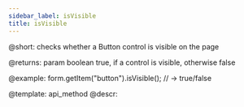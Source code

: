 ```yaml
---
sidebar_label: isVisible
title: isVisible
---          
```


@short: checks whether a Button control is visible on the page


@returns:
param   boolean     true, if a control is visible, otherwise false

@example:
form.getItem("button").isVisible();
// -> true/false


@template: api_method
@descr:



